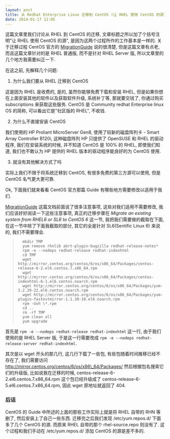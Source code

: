 ```yaml
---
layout: post
title: 从 Redhat Enterprise Linux 迁移到 CentOS (让 RHEL 使用 CentOS 的源)
date: 2014-01-17 12:05
---
```


这篇文章里我们讨论从 RHEL 到 CentOS 的迁移, 文章标题之所以加了个括号注明"让 RHEL 使用 CentOS 的源", 是因为这两个过程所作的工作基本是一样的. 关于迁移过程 CentOS 官方的 [MigrationGuide](http://wiki.centos.org/HowTos/MigrationGuide) 说的很清楚, 但是这篇文章有点老, 而且这篇文章针对的是 RHEL 普通版, 而不是针对 RHEL Server 版, 所以文章里的几个地方我需要纠正一下.

在这之前, 先解释几个问题: 

1.  为什么我们要从 RHEL 迁移到 CentOS

这是因为 RHEL 是收费的, 是的, 虽然你能够免费下载和安装 RHEL, 但是如果你想在上面安装其他的软件以及获取软件升级, 系统补丁等, 那就要交钱了, 你通过购买 subscriptions 来获取这些服务. CentOS 是 Community redhat Enterprise linux OS 的简称, 可以看出它是"社区版的 RHEL", 不收钱.

2.  为什么不直接安装 CentOS

我们使用的 HP Proliant MicroServer Gen8, 使用了较新的磁盘阵列卡 - Smart Array Controller B120i, 这种磁盘阵列 HP 只提供了 OpenSUSE 和 RHEL 的驱动程序, 我们在安装系统的时候, 并不知道 CentOS 是 100% 的 RHEL, 即使我们知道, 我们也不敢认为 HP 提供的 RHEL 版本的驱动程序能良好的为 CentOS 使用.

3.  就没有其他解决方式了吗

实际上我们不限于将系统迁移到 CentOS, 有很多免费的第三方源可以使用, 但是 CentOS 名气更大更可靠.

Ok, 下面我们就来看看 CentOS 官方那篇 Guide 有哪些地方需要修改以适用于我们. 

[MigrationGuide](http://wiki.centos.org/HowTos/MigrationGuide) 这篇文档前面说了很多注意事项, 这些对我们适用不需要修改, 我们应该好好阅读一下这些注意事项, 真正的迁移步骤在 _Migrate an existing system from RHEL6 or SL6 to CentOS 6_ 这一节, 我把我们需要做的截取在下面, 在这一节中除了下面我截取的部分, 其它的全是针对 SL6(Sentific Linux 6) 来说的, 我们不需要理会.

>       mkdir TMP
>       yum remove rhnlib abrt-plugin-bugzilla redhat-release-notes*
>       rpm -e --nodeps redhat-release redhat-indexhtml
>       cd TMP
>       wget http://mirror.centos.org/centos/6/os/x86_64/Packages/centos-release-6-2.el6.centos.7.x86_64.rpm
>       wget http://mirror.centos.org/centos/6/os/x86_64/Packages/centos-indexhtml-6-1.el6.centos.noarch.rpm
>       wget http://mirror.centos.org/centos/6/os/x86_64/Packages/yum-3.2.29-22.el6.centos.noarch.rpm
>       wget http://mirror.centos.org/centos/6/os/x86_64/Packages/yum-plugin-fastestmirror-1.1.30-10.el6.noarch.rpm
>       rpm -Uvh \*.rpm
>       cd ..
>       rm -rf TMP
>       yum clean all
>       yum upgrade

首先是 `rpm -e --nodeps redhat-release redhat-indexhtml` 这一行, 由于我们使用的是 RHEL Server 版, 于是这一行需要改成 `rpm -e --nodeps redhat-release-server redhat-indexhtml`.

其次是以 wget 开头的那几行, 这几行下载了一些包, 有些包随着时间推移已经不存在了, 我们需要访问 http://mirror.centos.org/centos/6/os/x86\_64/Packages/ 然后根据包名搜索它们的升级版, 比如说我在迁移的时候, centos-release-6-2.el6.centos.7.x86\_64.rpm 这个包已经升级成了 centos-release-6-5.el6.centos.7.x86\_64.rpm, 因此 wget 原地址就返回了 404.

### 后话

CentOS 的 Guide 中所述的上面的那些工作实际上就是将 RHEL 自带的 RHN 等删了, 然后安装上了自己一些东西. 迁移完之后我们发现 /etc/yum.repos.d/ 下面多了几个 CentOS 的源. 而原来 RHEL 自带的那个 rhel-source.repo 则没有了. 这个过程和我们手动在 /etc/yum.repos.d/ 添加 CentOS 的源是差不多的.
